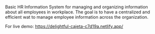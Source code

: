 Basic HR Information System for managing and organizing information about all employees in workplace.
The goal is to have a centralized and efficient wat to manage employee information across the organization. 

For live demo: https://delightful-cajeta-c7d19a.netlify.app/
